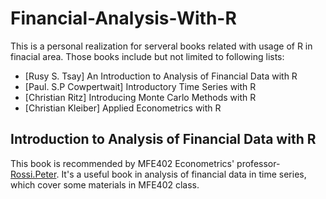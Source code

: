 # Financial-Analysis-With-R

This is a personal realization for serveral books related with usage of R in finacial area.
Those books include but not limited to following lists:
- [Rusy S. Tsay] An Introduction to Analysis of Financial Data with R
- [Paul. S.P Cowpertwait] Introductory Time Series with R
- [Christian Ritz] Introducing Monte Carlo Methods with R
- [Christian Kleiber] Applied Econometrics with R

## Introduction to Analysis of Financial Data with R

This book is recommended by MFE402 Econometrics' professor-[Rossi.Peter](http://www.anderson.ucla.edu/faculty-and-research/marketing/faculty/rossi). It's a useful book in analysis of financial data in time series, which cover some materials in MFE402 class.